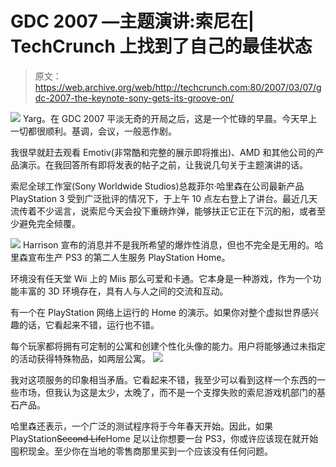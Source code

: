 # GDC 2007 —主题演讲:索尼在| TechCrunch 上找到了自己的最佳状态

> 原文：<https://web.archive.org/web/http://techcrunch.com:80/2007/03/07/gdc-2007-the-keynote-sony-gets-its-groove-on/>

![](img/287a8a6b15014caac5243ebc5a9b6791.png)
Yarg。在 GDC 2007 平淡无奇的开局之后，这是一个忙碌的早晨。今天早上一切都很顺利。基调，会议，一般恶作剧。

我很早就赶去观看 Emotiv(非常酷和完整的展示即将推出)、AMD 和其他公司的产品演示。在我回答所有即将发表的帖子之前，让我说几句关于主题演讲的话。

索尼全球工作室(Sony Worldwide Studios)总裁菲尔·哈里森在公司最新产品 PlayStation 3 受到广泛批评的情况下，于上午 10 点左右登上了讲台。最近几天流传着不少谣言，说索尼今天会投下重磅炸弹，能够扶正它正在下沉的船，或者至少避免完全倾覆。

![](img/3ef001e3fe91cde4050634a3aeeb4ff2.png)
Harrison 宣布的消息并不是我所希望的爆炸性消息，但也不完全是无用的。哈里森宣布生产 PS3 的第二人生服务 PlayStation Home。

环境没有任天堂 Wii 上的 Miis 那么可爱和卡通。它本身是一种游戏，作为一个功能丰富的 3D 环境存在，具有人与人之间的交流和互动。

有一个在 PlayStation 网络上运行的 Home 的演示。如果你对整个虚拟世界感兴趣的话，它看起来不错，运行也不错。

每个玩家都将拥有可定制的公寓和创建个性化头像的能力。用户将能够通过未指定的活动获得特殊物品，如两层公寓。
![](img/4fc46decca94d6b24a79c452abae56e8.png)

我对这项服务的印象相当矛盾。它看起来不错，我至少可以看到这样一个东西的一些市场，但我认为这是太少，太晚了，而不是一个支撑失败的索尼游戏机部门的基石产品。

哈里森还表示，一个广泛的测试程序将于今年春天开始。因此，如果 PlayStation~~Second Life~~Home 足以让你想要一台 PS3，你或许应该现在就开始囤积现金。至少你在当地的零售商那里买到一个应该没有任何问题。